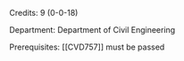 Credits: 9 (0-0-18)

Department: Department of Civil Engineering

Prerequisites: [[CVD757]] must be passed

